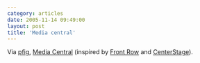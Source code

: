 ```yaml
---
category: articles
date: 2005-11-14 09:49:00
layout: post
title: 'Media central'
---
```


<p>Via <a href="http://pedrofigueiredo.org">pfig</a>, <a href="http://www.mh1.de/page5/page5.html">Media Central</a> (inspired by <a href="http://www.apple.com/imac/frontrow.html">Front Row</a> and <a href="http://www.centerstageproject.com/">CenterStage</a>).</p>
